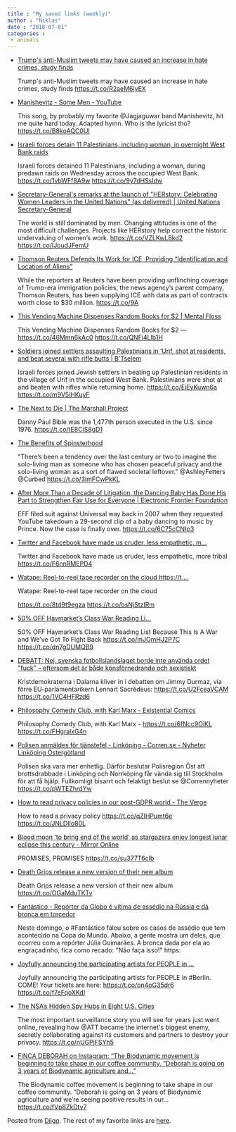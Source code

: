 ```yaml
---
title : "My saved links (weekly)"
author : "Niklas"
date : "2018-07-01"
categories : 
 - animals
---
```


- [Trump's anti-Muslim tweets may have caused an increase in hate crimes, study finds](https://thenextweb.com/politics/2018/06/27/trumps-anti-muslim-tweets-may-have-caused-an-increase-in-hate-crimes-study-finds/)
    
    Trump's anti-Muslim tweets may have caused an increase in hate crimes, study finds https://t.co/R2aeM6iyEX
    
- [Manishevitz - Some Men - YouTube](https://www.youtube.com/watch?v=JmnnxGy-2sI&feature=youtu.be)
    
    This song, by probably my favorite @Jagjaguwar band Manishevitz, hit me quite hard today. Adapted hymn. Who is the lyricist tho? https://t.co/B8koAQC0UI
    
- [Israeli forces detain 11 Palestinians, including woman, in overnight West Bank raids](http://www.maannews.com/Content.aspx?id=780285)
    
    Israeli forces detained 11 Palestinians, including a woman, during predawn raids on Wednesday across the occupied West Bank. https://t.co/1vbWFf8A9w https://t.co/9y7dHSsIdw
    
- [Secretary-General's remarks at the launch of "HERstory: Celebrating Women Leaders in the United Nations" (as delivered) | United Nations Secretary-General](https://www.un.org/sg/en/content/sg/statement/2018-06-27/secretary-generals-remarks-launch-herstory-celebrating-women-leaders)
    
    The world is still dominated by men. Changing attitudes is one of the most difficult challenges. Projects like HERstory help correct the historic undervaluing of women’s work. https://t.co/VZLKwL8kd2 https://t.co/IJoudJFemU
    
- [Thomson Reuters Defends Its Work for ICE, Providing “Identification and Location of Aliens”](https://theintercept.com/2018/06/27/thomson-reuters-defends-its-work-for-ice/)
    
    While the reporters at Reuters have been providing unflinching coverage of Trump-era immigration policies, the news agency’s parent company, Thomson Reuters, has been supplying ICE with data as part of contracts worth close to $30 million. https://t.co/9A
    
- [This Vending Machine Dispenses Random Books for $2 | Mental Floss](http://mentalfloss.com/article/77178/vending-machine-dispenses-random-books-2)
    
    This Vending Machine Dispenses Random Books for $2 — https://t.co/46Mmn6kAc0 https://t.co/QNFi4Llb1H
    
- [Soldiers joined settlers assaulting Palestinians in ‘Urif, shot at residents, and beat several with rifle butts | B'Tselem](https://www.btselem.org/settler_violence/20180627_soldiers_and_settlers_assault_palestinians_in_urif)
    
    Israeli forces joined Jewish settlers in beating up Palestinian residents in the village of Urif in the occupied West Bank. Palestinians were shot at and beaten with rifles while returning home. https://t.co/EiEyKuwn6a https://t.co/m9V5iHKuyF
    
- [The Next to Die | The Marshall Project](https://www.themarshallproject.org/next-to-die/tx/xt8zre3u?utm_medium=social&utm_campaign=sprout&utm_source=twitter)
    
    Danny Paul Bible was the 1,477th person executed in the U.S. since 1976. https://t.co/tE8CiS8gD1
    
- [The Benefits of Spinsterhood](https://longreads.com/2018/06/27/the-benefits-of-spinsterhood/)
    
    "There’s been a tendency over the last century or two to imagine the solo-living man as someone who has chosen peaceful privacy and the solo-living woman as a sort of flawed societal leftover." @AshleyFetters @Curbed https://t.co/3imFCwPkKL
    
- [After More Than a Decade of Litigation, the Dancing Baby Has Done His Part to Strengthen Fair Use for Everyone | Electronic Frontier Foundation](https://www.eff.org/deeplinks/2018/06/after-more-decade-litigation-dancing-baby-ready-move)
    
    EFF filed suit against Universal way back in 2007 when they requested YouTube takedown a 29-second clip of a baby dancing to music by Prince. Now the case is finally over. https://t.co/6C75cCNIp3
    
- [Twitter and Facebook have made us cruder, less empathetic, m...](https://www.nytimes.com/2018/06/13/books/review/jaron-lanier-ten-arguments-for-deleting-your-social-media-accounts-right-now.html?smid=tw-nytbooks&smtyp=cur)
    
    Twitter and Facebook have made us cruder, less empathetic, more tribal https://t.co/F6nnRMEPD4
    
- [Watape: Reel-to-reel tape recorder on the cloud https://t....](https://t.co/8td9t9egza)
    
    Watape: Reel-to-reel tape recorder on the cloud
    
    https://t.co/8td9t9egza https://t.co/bsNjStzIRm
    
- [50% OFF Haymarket’s Class War Reading Li...](https://t.co/mJOmHJ2P7C)
    
    50% OFF Haymarket’s Class War Reading List Because This Is A War and We’ve Got To Fight Back https://t.co/mJOmHJ2P7C https://t.co/dn7gDUMQB9
    
- [DEBATT: Nej, svenska fotbollslandslaget borde inte använda ordet "fuck" – eftersom det är både könsförnedrande och sexistiskt](https://www.dt.se/artikel/opinion/debatt/debatt-nej-svenska-fotbollslandslaget-borde-inte-anvanda-ordet-fuck-eftersom-det-ar-bade-konsfornedrande-och-sexistiskt)
    
    Kristdemokraterna i Dalarna kliver in i debatten om Jimmy Durmaz, via förre EU-parlamentarikern Lennart Sacrédeus: https://t.co/U2FceaVCAM https://t.co/1VC4HFRzd6
    
- [Philosophy Comedy Club, with Karl Marx - Existential Comics](http://existentialcomics.com/comic/243)
    
    Philosophy Comedy Club, with Karl Marx - https://t.co/6fNcc9OiKL https://t.co/FHgralxG4n
    
- [Polisen anmäldes för tjänstefel - Linköping - Corren.se - Nyheter Linköping Östergötland](http://www.corren.se/nyheter/linkoping/polisen-anmaldes-for-tjanstefel-om5349430.aspx)
    
    Polisen ska vara mer enhetlig. Därför beslutar Polisregion Öst att brottsdrabbade i Linköping och Norrköping får vända sig till Stockholm för att få hjälp. Fullkomligt bisarrt och felaktigt beslut se @Corrennyheter https://t.co/pWTEZhrdYw
    
- [How to read privacy policies in our post-GDPR world - The Verge](https://www.theverge.com/2018/6/25/17488376/gdpr-privacy-policy-how-to-read?utm_campaign=theverge&utm_content=chorus&utm_medium=social&utm_source=twitter)
    
    How to read a privacy policy https://t.co/qZlHPumt6e https://t.co/JNLDIIo80L
    
- [Blood moon 'to bring end of the world' as stargazers enjoy longest lunar eclipse this century - Mirror Online](https://www.mirror.co.uk/news/world-news/blood-moon-to-bring-end-12786879)
    
    PROMISES, PROMISES https://t.co/su377T6cIb
    
- [Death Grips release a new version of their new album](https://pitchfork.com/news/death-grips-share-instrumental-version-of-new-album-year-of-the-snitch-listen/?mbid=social_twitter)
    
    Death Grips release a new version of their new album https://t.co/OGaMduTKTv
    
- [Fantástico - Repórter da Globo é vítima de assédio na Rússia e dá bronca em torcedor](http://g1.globo.com/fantastico/noticia/2018/06/reporter-da-globo-e-mais-uma-das-vitimas-de-assedio-na-russia.html?utm_source=twitter&utm_medium=social&utm_campaign=fant)
    
    Neste domingo, o #Fantástico falou sobre os casos de assédio que tem acontecido na Copa do Mundo. Abaixo, a gente mostra um deles, que ocorreu com a repórter Júlia Guimarães. A bronca dada por ela ao engraçadinho, fica como recado: "Não faça isso!" https:
    
    
- [Joyfully announcing the participating artists for PEOPLE in ...](https://t.co/on4oG35dr6)
    
    Joyfully announcing the participating artists for PEOPLE in #Berlin. COME! Your tickets are here: https://t.co/on4oG35dr6 https://t.co/f7eFqoXKdI
    
    
- [The NSA’s Hidden Spy Hubs in Eight U.S. Cities](https://theintercept.com/2018/06/25/att-internet-nsa-spy-hubs/)
    
    The most important surveillance story you will see for years just went online, revealing how @ATT became the internet's biggest enemy, secretly collaborating against its customers and partners to destroy your privacy. https://t.co/nUGPjFSYh5
    
- [FINCA DEBORAH on Instagram: “The Biodynamic movement is beginning to take shape in our coffee community. “Deborah is going on 3 years of Biodynamic agriculture and…”](https://www.instagram.com/p/Bkck19PDXbw/?utm_source=ig_twitter_share&igshid=17m9sen5bpzwh)
    
    The Biodynamic coffee movement is beginning to take shape in our coffee community. “Deborah is going on 3 years of Biodynamic agriculture and we’re seeing positive results in our… https://t.co/fVp8ZkDtv7
    

Posted from [Diigo](https://www.diigo.com). The rest of my favorite links are [here](https://www.diigo.com/user/npivic).
